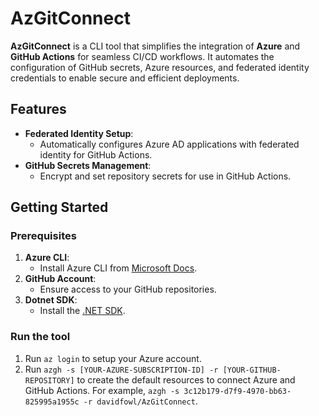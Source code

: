 # AzGitConnect

**AzGitConnect** is a CLI tool that simplifies the integration of **Azure** and **GitHub Actions** for seamless CI/CD workflows. It automates the configuration of GitHub secrets, Azure resources, and federated identity credentials to enable secure and efficient deployments.

## Features

- **Federated Identity Setup**:
  - Automatically configures Azure AD applications with federated identity for GitHub Actions.
- **GitHub Secrets Management**:
  - Encrypt and set repository secrets for use in GitHub Actions.

## Getting Started

### Prerequisites

1. **Azure CLI**:
   - Install Azure CLI from [Microsoft Docs](https://learn.microsoft.com/en-us/cli/azure/install-azure-cli).
2. **GitHub Account**:
   - Ensure access to your GitHub repositories.
3. **Dotnet SDK**:
   - Install the [.NET SDK](https://dotnet.microsoft.com/download).

### Run the tool

1. Run `az login` to setup your Azure account.
1. Run `azgh -s [YOUR-AZURE-SUBSCRIPTION-ID] -r [YOUR-GITHUB-REPOSITORY]` to create the default resources to connect Azure and GitHub Actions.  For example, `azgh -s 3c12b179-d7f9-4970-bb63-825995a1955c -r davidfowl/AzGitConnect`.